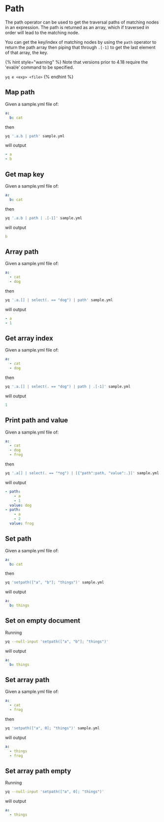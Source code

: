 # Path

The path operator can be used to get the traversal paths of matching nodes in an expression. The path is returned as an array, which if traversed in order will lead to the matching node.

You can get the key/index of matching nodes by using the `path` operator to return the path array then piping that through `.[-1]` to get the last element of that array, the key.

{% hint style="warning" %}
Note that versions prior to 4.18 require the 'eval/e' command to be specified.&#x20;

`yq e <exp> <file>`
{% endhint %}

## Map path
Given a sample.yml file of:
```yaml
a:
  b: cat
```
then
```bash
yq '.a.b | path' sample.yml
```
will output
```yaml
- a
- b
```

## Get map key
Given a sample.yml file of:
```yaml
a:
  b: cat
```
then
```bash
yq '.a.b | path | .[-1]' sample.yml
```
will output
```yaml
b
```

## Array path
Given a sample.yml file of:
```yaml
a:
  - cat
  - dog
```
then
```bash
yq '.a.[] | select(. == "dog") | path' sample.yml
```
will output
```yaml
- a
- 1
```

## Get array index
Given a sample.yml file of:
```yaml
a:
  - cat
  - dog
```
then
```bash
yq '.a.[] | select(. == "dog") | path | .[-1]' sample.yml
```
will output
```yaml
1
```

## Print path and value
Given a sample.yml file of:
```yaml
a:
  - cat
  - dog
  - frog
```
then
```bash
yq '.a[] | select(. == "*og") | [{"path":path, "value":.}]' sample.yml
```
will output
```yaml
- path:
    - a
    - 1
  value: dog
- path:
    - a
    - 2
  value: frog
```

## Set path
Given a sample.yml file of:
```yaml
a:
  b: cat
```
then
```bash
yq 'setpath(["a", "b"]; "things")' sample.yml
```
will output
```yaml
a:
  b: things
```

## Set on empty document
Running
```bash
yq --null-input 'setpath(["a", "b"]; "things")'
```
will output
```yaml
a:
  b: things
```

## Set array path
Given a sample.yml file of:
```yaml
a:
  - cat
  - frog
```
then
```bash
yq 'setpath(["a", 0]; "things")' sample.yml
```
will output
```yaml
a:
  - things
  - frog
```

## Set array path empty
Running
```bash
yq --null-input 'setpath(["a", 0]; "things")'
```
will output
```yaml
a:
  - things
```

